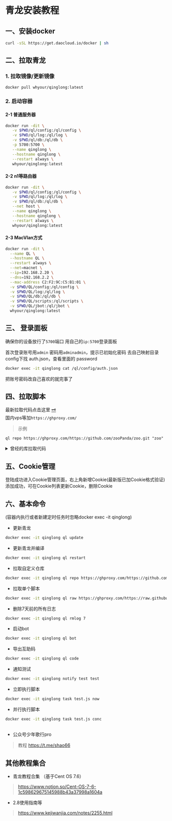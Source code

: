 # 青龙安装教程

## 一、安装docker

``` sh
curl -sSL https://get.daocloud.io/docker | sh
```


## 二、拉取青龙

### 1. 拉取镜像/更新镜像

``` sh
docker pull whyour/qinglong:latest
```

### 2. 启动容器 

#### 2-1 普通服务器

``` sh
docker run -dit \
   -v $PWD/ql/config:/ql/config \
   -v $PWD/ql/log:/ql/log \
   -v $PWD/ql/db:/ql/db \
   -p 5700:5700 \
   --name qinglong \
   --hostname qinglong \
   --restart always \
   whyour/qinglong:latest
```

#### 2-2 n1等路由器

``` sh
docker run -dit \
   -v $PWD/ql/config:/ql/config \
   -v $PWD/ql/log:/ql/log \
   -v $PWD/ql/db:/ql/db \
   --net host \
   --name qinglong \
   --hostname qinglong \
   --restart always \
   whyour/qinglong:latest
```

#### 2-3 MacVlan方式

``` sh
docker run -dit \
  --name QL \
  --hostname QL \
  --restart always \
  --net=macnet \
  --ip=192.168.2.20 \
  --dns=192.168.2.2 \
  --mac-address C2:F2:9C:C5:B1:01 \
  -v $PWD/QL/config:/ql/config \
  -v $PWD/QL/log:/ql/log \
  -v $PWD/QL/db:/ql/db \
  -v $PWD/QL/scripts:/ql/scripts \
  -v $PWD/QL/jbot:/ql/jbot \
  whyour/qinglong:latest
```


## 三、 登录面板

确保你的设备放行了`5700`端口
用自己的`ip:5700`登录面板

首次登录账号用`admin` 密码用`adminadmin`，提示已初始化密码
去自己映射目录config下找 auth.json，查看里面的 password

``` sh
docker exec -it qinglong cat /ql/config/auth.json
```

把账号密码改自己喜欢的就完事了


## 四、拉取脚本

最新拉取代码点击这里 [🗝](https://github.com/Oreomeow/VIP#-tasks)  
国内vps等加`https://ghproxy.com/`  
> 示例
```
ql repo https://ghproxy.com/https://github.com/zooPanda/zoo.git "zoo"
```

<details>
  <summary>曾经的库拉取代码</summary>

在青龙主页添加4个定时任务，定时随便自己喜欢设置，任务代码如下：

```
ql repo https://ghproxy.com/https://github.com/chinnkarahoi/jd_scripts.git "jd_|jx_|getJDCookie" "activity|backUp" "^jd[^_]|USER"
```

```
ql repo https://ghproxy.com/https://github.com/monk-coder/dust.git "i-chenzhe|normal|member|car" "backup"
```

```
ql repo https://ghproxy.com/https://github.com/nianyuguai/longzhuzhu.git "qx"
```

```
ql repo https://ghproxy.com/https://github.com/whyour/hundun.git "quanx" "tokens|caiyun|didi|donate|fold|Env"
```

上面4个分别是lxk0301的、藏经阁的、龙猪猪的京豆雨、混沌的京东京喜系列
</details>

## 五、Cookie管理

登陆成功进入Cookie管理页面，右上角新增Cookie(最新版已加Cookie格式验证)
添加成功，可在Cookie列表更新Cookie，删除Cookie


## 六、基本命令

(容器内执行或者新建定时任务时忽略docker exec -it qinglong)

- 更新青龙
``` sh
docker exec -it qinglong ql update
```

- 更新青龙并编译
``` sh
docker exec -it qinglong ql restart
```

- 拉取自定义仓库
``` sh
docker exec -it qinglong ql repo https://ghproxy.com/https://github.com/whyour/hundun.git "quanx" "tokens|caiyun|didi|donate|fold|Env"
```

- 拉取单个脚本
``` sh
docker exec -it qinglong ql raw https://ghproxy.com/https://raw.githubusercontent.com/moposmall/Script/main/Me/jx_cfd.js
```

- 删除7天前的所有日志
``` sh
docker exec -it qinglong ql rmlog 7
```

- 启动bot
``` sh
docker exec -it qinglong ql bot
```

- 导出互助码
``` sh
docker exec -it qinglong ql code
```

- 通知测试
``` sh
docker exec -it qinglong notify test test
```

- 立即执行脚本
``` sh
docker exec -it qinglong task test.js now
```

- 并行执行脚本
``` sh
docker exec -it qinglong task test.js conc
```


##
- 公众号少年歌行pro
> 教程 https://t.me/shao66

## 其他教程集合
- 青龙教程合集 （基于Cent OS 7.6）
> https://www.notion.so/Cent-OS-7-6-1c598629675145988b43a37998a1604a

- 2.8使用指南等
> https://www.kejiwanjia.com/notes/2255.html
